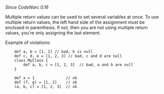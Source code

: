 
*Since CodeNarc 0.16*

Multiple return values can be used to set several variables at once. To use multiple return values, the left
hand side of the assignment must be enclosed in parenthesis. If not, then you are not using multiple return values,
you're only assigning the last element.

Example of violations:

```
    def a, b = [1, 2] // bad, b is null
    def c, d, e = [1, 2, 3] // bad, c and d are null
    class MyClass {
        def a, b, c = [1, 2, 3]  // bad, a and b are null
    }
    
    def x = 1              // ok
    def (f, g) = [1, 2]    // ok
    (a, b, c) = [1, 2, 3]  // ok
```
